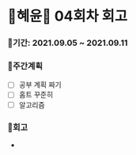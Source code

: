 # 🌼혜윤🌼  04회차 회고

### 🥕기간: 2021.09.05 ~ 2021.09.11

### 🍆주간계획

- [ ] 공부 계획 짜기
- [ ] 홈트 꾸준히
- [ ] 알고리즘 

### 🥦회고

- 

